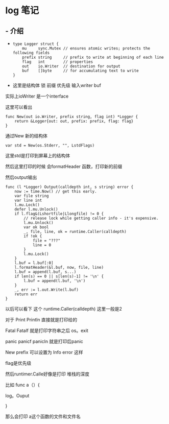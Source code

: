# log 笔记

## - 介绍

- ```
  type Logger struct {
      mu     sync.Mutex // ensures atomic writes; protects the following fields
      prefix string     // prefix to write at beginning of each line
      flag   int        // properties
      out    io.Writer  // destination for output
      buf    []byte     // for accumulating text to write
  }
  ```
  
- 这里是结构体 锁 前缀 优先级 输入writer buf
  

实际上ioWriter 是一个interface

这里可以看出

```
func New(out io.Writer, prefix string, flag int) *Logger {
    return &Logger{out: out, prefix: prefix, flag: flag}
}
```

通过New 新的结构体

```
var std = New(os.Stderr, "", LstdFlags)
```

这里std是打印到屏幕上的结构体

然后这里打印的时候 会formatHeader 函数，打印新的前缀

然后output输出

```
func (l *Logger) Output(calldepth int, s string) error {
    now := time.Now() // get this early.
    var file string
    var line int
    l.mu.Lock()
    defer l.mu.Unlock()
    if l.flag&(Lshortfile|Llongfile) != 0 {
        // release lock while getting caller info - it's expensive.
        l.mu.Unlock()
        var ok bool
        _, file, line, ok = runtime.Caller(calldepth)
        if !ok {
            file = "???"
            line = 0
        }
        l.mu.Lock()
    }
    l.buf = l.buf[:0]
    l.formatHeader(&l.buf, now, file, line)
    l.buf = append(l.buf, s...)
    if len(s) == 0 || s[len(s)-1] != '\n' {
        l.buf = append(l.buf, '\n')
    }
    _, err := l.out.Write(l.buf)
    return err
}
```

以后可以看下 这个 runtime.Caller(calldepth) 这里一般是2

对于 Print Println 直接就是打印给的

Fatal Fatalf 就是打印字符串之后 os。exit

panic panicf panicln 就是打印后panic

New prefix 可以设置为 Info error 这样

flag是优先级

然后runtimer.Calle好像是打印 堆栈的深度

比如 func a（）{

log。Ouput 

}

那么会打印 a这个函数的文件和文件名
